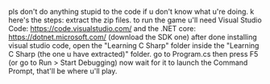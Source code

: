 pls don't do anything stupid to the code if u don't know what u're doing. 
k here's the steps: 
extract the zip files. 
to run the game u'll need Visual Studio Code: https://code.visualstudio.com/ 
and the .NET core: https://dotnet.microsoft.com/ (download the SDK one) 
after done installing visual studio code, open the "Learning C Sharp" folder inside the "Learning C Sharp (the one u have extracted)" folder. go to Program.cs 
then press F5 (or go to Run > Start Debugging) 
now wait for it to launch the Command Prompt, 
that'll be where u'll play.
